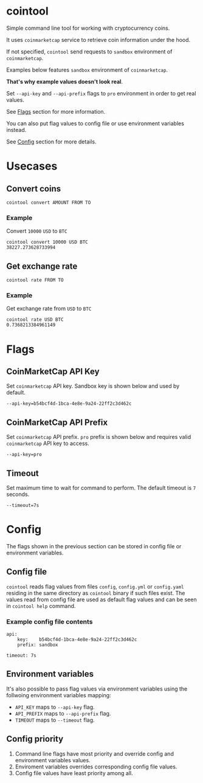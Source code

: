 # cointool
Simple command line tool for working with cryptocurrency coins.

It uses `coinmarketcap` service to retrieve coin information under the hood.

If not specified, `cointool` send requests to `sandbox` environment of `coinmarketcap`.

Examples below features `sandbox` environment of `coinmarketcap`.

**That's why example values doesn't look real**.

Set `--api-key` and `--api-prefix` flags to `pro` environment in order to get real values.

See [Flags](https://github.com/vdrpkv/cointool/tree/main#flags) section for more information.

You can also put flag values to config file or use environment variables instead.

See [Config](https://github.com/vdrpkv/cointool/tree/main#config) section for more details.

# Usecases

## Convert coins
```
cointool convert AMOUNT FROM TO
```

### Example

Convert `10000` `USD` to `BTC`
```
cointool convert 10000 USD BTC
38227.273628733994
```


## Get exchange rate
```
cointool rate FROM TO
```

### Example

Get exchange rate from `USD` to `BTC`
```
cointool rate USD BTC
0.7368213384961149
```

# Flags

## CoinMarketCap API Key
Set `coinmarketcap` API key. Sandbox key is shown below and used by default.
```
--api-key=b54bcf4d-1bca-4e8e-9a24-22ff2c3d462c
```

## CoinMarketCap API Prefix
Set `coinmarketcap` API prefix. `pro` prefix is shown below and requires valid `coinmarketcap` API key to access.
```
--api-key=pro
```

## Timeout
Set maximum time to wait for command to perform. The default timeout is `7` seconds.
```
--timeout=7s
```

# Config

The flags shown in the previous section can be stored in config file or environment variables.

## Config file

`cointool` reads flag values from files `config`, `config.yml` or `config.yaml` residing in the same directory as `cointool` binary if such files exist. The values read from config file are used as default flag values and can be seen in `cointool help` command.

### Example config file contents
```
api:
    key:    b54bcf4d-1bca-4e8e-9a24-22ff2c3d462c
    prefix: sandbox

timeout: 7s
```

## Environment variables

It's also possible to pass flag values via environment variables using the follwoing environment variables mapping:

* `API_KEY` maps to `--api-key` flag.
* `API_PREFIX` maps to `--api-prefix` flag.
* `TIMEOUT` maps to `--timeout` flag.

## Config priority

1. Command line flags have most priority and override config and environment variables values.
2. Enviroment variables overrides corresponding config file values.
3. Config file values have least priority among all.
